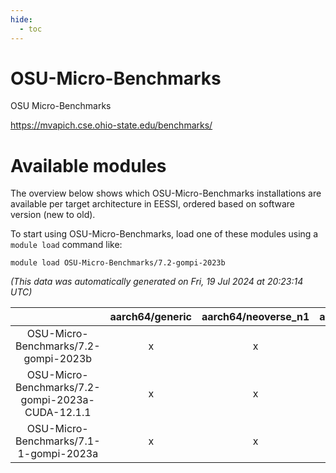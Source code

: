 ```yaml
---
hide:
  - toc
---
```


OSU-Micro-Benchmarks
====================


OSU Micro-Benchmarks

https://mvapich.cse.ohio-state.edu/benchmarks/
# Available modules


The overview below shows which OSU-Micro-Benchmarks installations are available per target architecture in EESSI, ordered based on software version (new to old).

To start using OSU-Micro-Benchmarks, load one of these modules using a `module load` command like:

```shell
module load OSU-Micro-Benchmarks/7.2-gompi-2023b
```

*(This data was automatically generated on Fri, 19 Jul 2024 at 20:23:14 UTC)*  

| |aarch64/generic|aarch64/neoverse_n1|aarch64/neoverse_v1|x86_64/generic|x86_64/amd/zen2|x86_64/amd/zen3|x86_64/intel/haswell|x86_64/intel/skylake_avx512|
| :---: | :---: | :---: | :---: | :---: | :---: | :---: | :---: | :---: |
|OSU-Micro-Benchmarks/7.2-gompi-2023b|x|x|x|x|x|x|x|x|
|OSU-Micro-Benchmarks/7.2-gompi-2023a-CUDA-12.1.1|x|x|x|x|x|x|x|x|
|OSU-Micro-Benchmarks/7.1-1-gompi-2023a|x|x|x|x|x|x|x|x|
